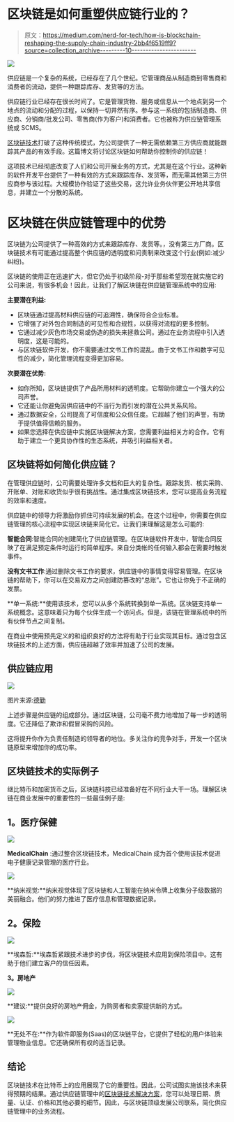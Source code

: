 # 区块链是如何重塑供应链行业的？

> 原文：<https://medium.com/nerd-for-tech/how-is-blockchain-reshaping-the-supply-chain-industry-2bb4f6519ff9?source=collection_archive---------10----------------------->

![](img/dd60d2280160bbac72560d6e6c5c48e4.png)

供应链是一个复杂的系统，已经存在了几个世纪。它管理商品从制造商到零售商和消费者的流动，提供一种跟踪库存、发货等的方法。

供应链行业已经存在很长时间了。它是管理货物、服务或信息从一个地点到另一个地点的流动和分配的过程，以保持一切井然有序。参与这一系统的包括制造商、供应商、分销商/批发公司、零售商(作为客户)和消费者。它也被称为供应链管理系统或 SCMS。

[区块链技术](https://emma347.medium.com/what-is-blockchain-how-is-blockchain-technology-going-to-help-e0593a60a046)打破了这种传统模式，为公司提供了一种无需依赖第三方供应商就能跟踪其产品的有效手段。这篇博文将讨论区块链如何帮助你控制你的供应链！

这项技术已经彻底改变了人们和公司开展业务的方式，尤其是在这个行业。这种新的软件开发平台提供了一种有效的方式来跟踪库存、发货等，而无需其他第三方供应商参与该过程。大规模协作验证了这些交易，这允许业务伙伴更公开地共享信息，并建立一个分散的系统。

# **区块链在供应链管理中的优势**

区块链为公司提供了一种高效的方式来跟踪库存、发货等。，没有第三方厂商。区块链技术有可能通过提高整个供应链的透明度和问责制来改变这个行业(例如:减少纠纷)。

区块链的使用正在迅速扩大，但它仍处于初级阶段-对于那些希望现在就实施它的公司来说，有很多机会！因此，让我们了解区块链在供应链管理系统中的应用:

**主要潜在利益:**

*   区块链通过提高材料供应链的可追溯性，确保符合企业标准。
*   它增强了对外包合同制造的可见性和合规性，以获得对流程的更多控制。
*   它通过减少灰色市场交易或伪造的损失来拯救公司。通过在业务流程中引入透明度，这是可能的。
*   与区块链软件开发，你不需要通过文书工作的混乱。由于文书工作和数字可见性的减少，简化管理流程变得更加容易。

**次要潜在优势:**

*   如你所知，区块链提供了产品所用材料的透明度。它帮助你建立一个强大的公司声誉。
*   它还能让你避免因供应链中的不当行为而引发的潜在公共关系风险。
*   通过数据安全，公司提高了可信度和公众信任度。它超越了他们的声誉，有助于提供值得信赖的服务。
*   如果您选择在供应链中实施区块链解决方案，您需要利益相关方的合作。它有助于建立一个更具协作性的生态系统，并吸引利益相关者。

## **区块链将如何简化供应链？**

在管理供应链时，公司需要处理许多文档和巨大的复杂性。跟踪发货、核实采购、开账单、对账和收货似乎很有挑战性。通过集成区块链技术，您可以提高业务流程的效率和速度。

供应链中的领导力将激励你抓住可持续发展的机会。在这个过程中，你需要在供应链管理的核心流程中实现区块链来简化它。让我们来理解这是怎么可能的:

**智能合同**:智能合同的创建简化了供应链管理。在区块链软件开发中，智能合同反映了在满足预定条件时运行的简单程序。来自分类帐的任何输入都会在需要时触发事件。

**没有文书工作**:通过删除文书工作的要求，供应链中的事情变得容易管理。在区块链的帮助下，你可以在交易双方之间创建防篡改的“总账”。它也让你免于不正确的发票。

**单一系统:**使用该技术，您可以从多个系统转换到单一系统。区块链支持单一系统概念。这意味着只为每个伙伴生成一个访问点。但是，该链在管理系统中的所有伙伴节点之间复制。

在商业中使用预先定义的和组织良好的方法将有助于行业实现其目标。通过包含区块链技术的上述方面，供应链超越了效率并加速了公司的发展。

## **供应链应用**

![](img/72634b225852df95c44aadf5c0115c9f.png)

图片来源:[德勤](https://www2.deloitte.com/us/en/pages/operations/articles/blockchain-supply-chain-innovation.html)

上述步骤是供应链的组成部分。通过区块链，公司毫不费力地增加了每一步的透明度。它还降低了欺诈和假冒采购的风险。

这将提升你作为负责任制造的领导者的地位。多关注你的竞争对手，开发一个区块链原型来增加你的成功率。

## **区块链技术的实际例子**

继比特币和加密货币之后，区块链科技已经准备好在不同行业大干一场。理解区块链在商业发展中的重要性的一些最佳例子是:

## **1。医疗保健**

![](img/7603453ddeb80829423682024ad4753c.png)

**MedicalChain** :通过整合区块链技术，MedicalChain 成为首个使用该技术促进电子健康记录管理的医疗行业。

![](img/1cde9b54fcc87d14b43ba1a0ec7711de.png)

**纳米视觉:**纳米视觉体现了区块链和人工智能在纳米令牌上收集分子级数据的美丽融合。他们的努力推进了医疗信息和管理数据记录。

## **2。保险**

![](img/8b2da178ebdbc29e2b18b9d9c3f03495.png)

**埃森哲:**埃森哲紧跟技术进步的步伐，将区块链技术应用到保险项目中。这有助于他们建立客户的信任因素。

**3。房地产**

![](img/7db7864bf01d299bedcb54c93aee44ca.png)

**建议:**提供良好的房地产佣金，为购房者和卖家提供新的方式。

![](img/2202ea6aa0e9d0a8891256b5e1212f28.png)

**无处不在:**作为软件即服务(Saas)的区块链平台，它提供了轻松的用户体验来管理物业信息。它还确保所有权的适当记录。

## **结论**

区块链技术在比特币上的应用展现了它的重要性。因此，公司试图实施该技术来获得预期的结果。通过供应链管理中的[区块链技术解决方案](https://www.valuecoders.com/blockchain-development-company?utm_source=medium-blockchain&utm_medium=d7)，您可以处理日期、质量、认证、价格和其他必要的细节。因此，与区块链顶级发展公司联系，简化供应链管理中的业务流程。